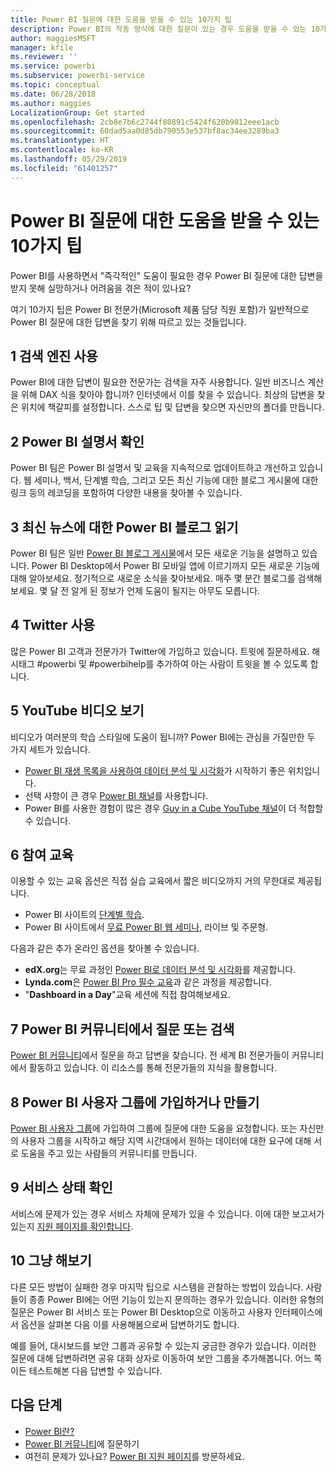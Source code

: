 ```yaml
---
title: Power BI 질문에 대한 도움을 받을 수 있는 10가지 팁
description: Power BI의 작동 방식에 대한 질문이 있는 경우 도움을 받을 수 있는 10가지 방법이 있습니다.
author: maggiesMSFT
manager: kfile
ms.reviewer: ''
ms.service: powerbi
ms.subservice: powerbi-service
ms.topic: conceptual
ms.date: 06/28/2018
ms.author: maggies
LocalizationGroup: Get started
ms.openlocfilehash: 2cb8e7b6c2744f80891c5424f620b9812eee1acb
ms.sourcegitcommit: 60dad5aa0d85db790553e537bf8ac34ee3289ba3
ms.translationtype: HT
ms.contentlocale: ko-KR
ms.lasthandoff: 05/29/2019
ms.locfileid: "61401257"
---
```

# <a name="10-tips-for-getting-help-with-your-power-bi-questions"></a>Power BI 질문에 대한 도움을 받을 수 있는 10가지 팁
Power BI를 사용하면서 "즉각적인" 도움이 필요한 경우 Power BI 질문에 대한 답변을 받지 못해 실망하거나 어려움을 겪은 적이 있나요? 

여기 10가지 팁은 Power BI 전문가(Microsoft 제품 담당 직원 포함)가 일반적으로 Power BI 질문에 대한 답변을 찾기 위해 따르고 있는 것들입니다.

## <a name="1-use-a-search-engine"></a>1 검색 엔진 사용
Power BI에 대한 답변이 필요한 전문가는 검색을 자주 사용합니다. 일반 비즈니스 계산을 위해 DAX 식을 찾아야 합니까? 인터넷에서 이를 찾을 수 있습니다. 최상의 답변을 찾은 위치에 책갈피를 설정합니다. 스스로 팁 및 답변을 찾으면 자신만의 폴더를 만듭니다.


## <a name="2-check-the-power-bi-documentation"></a>2 Power BI 설명서 확인
Power BI 팀은 Power BI 설명서 및 교육을 지속적으로 업데이트하고 개선하고 있습니다. 웹 세미나, 백서, 단계별 학습, 그리고 모든 최신 기능에 대한 블로그 게시물에 대한 링크 등의 레코딩을 포함하여 다양한 내용을 찾아볼 수 있습니다.

## <a name="3-read-the-power-bi-blog-for-the-latest-news"></a>3 최신 뉴스에 대한 Power BI 블로그 읽기
Power BI 팀은 일반 [Power BI 블로그 게시물](https://powerbi.microsoft.com/blog/)에서 모든 새로운 기능을 설명하고 있습니다. Power BI Desktop에서 Power BI 모바일 앱에 이르기까지 모든 새로운 기능에 대해 알아보세요. 정기적으로 새로운 소식을 찾아보세요. 매주 몇 분간 블로그를 검색해 보세요. 몇 달 전 알게 된 정보가 언제 도움이 될지는 아무도 모릅니다.

## <a name="4-try-twitter"></a>4 Twitter 사용
많은 Power BI 고객과 전문가가 Twitter에 가입하고 있습니다. 트윗에 질문하세요. 해시태그 #powerbi 및 #powerbihelp를 추가하여 아는 사람이 트윗을 볼 수 있도록 합니다.

## <a name="5-watch-videos-on-youtube"></a>5 YouTube 비디오 보기
비디오가 여러분의 학습 스타일에 도움이 됩니까? Power BI에는 관심을 가질만한 두 가지 세트가 있습니다.

* [Power BI 재생 목록을 사용하여 데이터 분석 및 시각화](https://www.youtube.com/playlist?list=PL1N57mwBHtN0JFoKSR0n-tBkUJHeMP2cP)가 시작하기 좋은 위치입니다.
* 선택 사항이 큰 경우 [Power BI 채널](https://www.youtube.com/user/mspowerbi/videos)를 사용합니다.
* Power BI를 사용한 경험이 많은 경우 [Guy in a Cube YouTube 채널](https://www.youtube.com/channel/UCFp1vaKzpfvoGai0vE5VJ0w)이 더 적합할 수 있습니다.

## <a name="6-attend-training"></a>6 참여 교육
이용할 수 있는 교육 옵션은 직접 실습 교육에서 짧은 비디오까지 거의 무한대로 제공됩니다.

* Power BI 사이트의 [단계별 학습](guided-learning/gettingstarted.yml?tutorial-step=1).
* Power BI 사이트에서 [무료 Power BI 웹 세미나](webinars.md), 라이브 및 주문형.

다음과 같은 추가 온라인 옵션을 찾아볼 수 있습니다.

* **edX.org**는 무료 과정인 [Power BI로 데이터 분석 및 시각화](https://www.edx.org/course/analyzing-visualizing-data-power-bi-microsoft-dat207x-4)를 제공합니다.
* **Lynda.com**은 [Power BI Pro 필수 교육](https://www.lynda.com/Power-BI-tutorials/Power-BI-Pro-Essential-Training/485820-2.html)과 같은 과정을 제공합니다.
* "**Dashboard in a Day**"교육 세션에 직접 참여해보세요.

## <a name="7-ask-or-search-in-the-power-bi-community"></a>7 Power BI 커뮤니티에서 질문 또는 검색
[Power BI 커뮤니티](http://community.powerbi.com)에서 질문을 하고 답변을 찾습니다. 전 세계 BI 전문가들이 커뮤니티에서 활동하고 있습니다. 이 리소스를 통해 전문가들의 지식을 활용합니다.

## <a name="8-join-or-create-a-power-bi-user-group"></a>8 Power BI 사용자 그룹에 가입하거나 만들기
[Power BI 사용자 그룹](https://community.powerbi.com/t5/Power-BI-User-Groups/ct-p/Groups)에 가입하여 그룹에 질문에 대한 도움을 요청합니다. 또는 자신만의 사용자 그룹을 시작하고 해당 지역 시간대에서 원하는 데이터에 대한 요구에 대해 서로 도움을 주고 있는 사람들의 커뮤니티를 만듭니다.

## <a name="9-check-the-service-status"></a>9 서비스 상태 확인
서비스에 문제가 있는 경우 서비스 자체에 문제가 있을 수 있습니다. 이에 대한 보고서가 있는지 [지원 페이지를 확인합니다](https://powerbi.microsoft.com/support/).

## <a name="10-just-try-it"></a>10 그냥 해보기
다른 모든 방법이 실패한 경우 마지막 팁으로 시스템을 관찰하는 방법이 있습니다. 사람들이 종종 Power BI에는 어떤 기능이 있는지 문의하는 경우가 있습니다. 이러한 유형의 질문은 Power BI 서비스 또는 Power BI Desktop으로 이동하고 사용자 인터페이스에서 옵션을 살펴본 다음 이를 사용해봄으로써 답변하기도 합니다.

예를 들어, 대시보드를 보안 그룹과 공유할 수 있는지 궁금한 경우가 있습니다. 이러한 질문에 대해 답변하려면 공유 대화 상자로 이동하여 보안 그룹을 추가해봅니다. 어느 쪽이든 테스트해본 다음 답변할 수 있습니다.

## <a name="next-steps"></a>다음 단계
* [Power BI란?](power-bi-overview.md)
* [Power BI 커뮤니티](http://community.powerbi.com/)에 질문하기
* 여전히 문제가 있나요? [Power BI 지원 페이지](https://powerbi.microsoft.com/support/)를 방문하세요.
